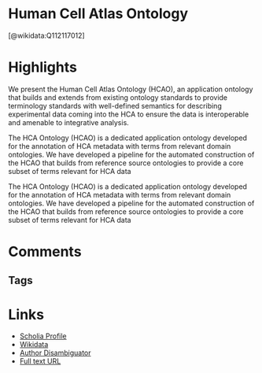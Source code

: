 
Human Cell Atlas Ontology
=========================
  
  [@wikidata:Q112117012]  
  

# Highlights
We present the Human Cell Atlas Ontology
(HCAO), an application ontology that builds and extends from
existing ontology standards to provide terminology standards
with well-defined semantics for describing experimental data
coming into the HCA to ensure the data is interoperable and
amenable to integrative analysis.

The HCA Ontology (HCAO) is a dedicated application
ontology developed for the annotation of HCA metadata with
terms from relevant domain ontologies. We have developed a
pipeline for the automated construction of the HCAO that
builds from reference source ontologies to provide a core
subset of terms relevant for HCA data

The HCA Ontology (HCAO) is a dedicated application
ontology developed for the annotation of HCA metadata with
terms from relevant domain ontologies. We have developed a
pipeline for the automated construction of the HCAO that
builds from reference source ontologies to provide a core
subset of terms relevant for HCA data
# Comments

## Tags

# Links
  
 * [Scholia Profile](https://scholia.toolforge.org/work/Q112117012)  
 * [Wikidata](https://www.wikidata.org/wiki/Q112117012)  
 * [Author Disambiguator](https://author-disambiguator.toolforge.org/work_item_oauth.php?id=Q112117012&batch_id=&match=1&author_list_id=&doit=Get+author+links+for+work)  
 * [Full text URL](http://ceur-ws.org/Vol-2285/ICBO_2018_paper_40.pdf)  
